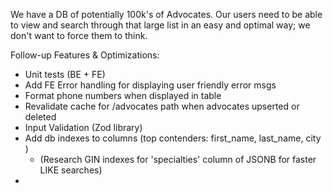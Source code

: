 
We have a DB of potentially 100k's of Advocates. Our users need to be able to view and search through that large list in an easy and optimal way; we don't want to force them to think. 


Follow-up Features & Optimizations:
- Unit tests (BE + FE)  
- Add FE Error handling for displaying user friendly error msgs
- Format phone numbers when displayed in table
- Revalidate cache for /advocates path when advocates upserted or deleted
- Input Validation (Zod library)
- Add db indexes to columns (top contenders: first_name, last_name, city )
   - (Research GIN indexes for 'specialties' column of JSONB for faster LIKE searches)
-
